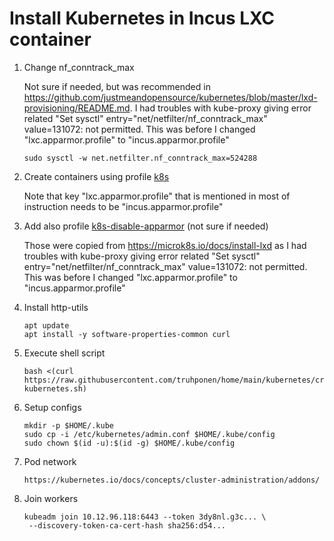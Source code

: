 # Install Kubernetes in Incus LXC container

1. Change nf_conntrack_max

   Not sure if needed, but was recommended in https://github.com/justmeandopensource/kubernetes/blob/master/lxd-provisioning/README.md. I had troubles with kube-proxy giving error related "Set sysctl" entry="net/netfilter/nf_conntrack_max" value=131072: not permitted. This was before I changed "lxc.apparmor.profile" to "incus.apparmor.profile"

       sudo sysctl -w net.netfilter.nf_conntrack_max=524288

2. Create containers using profile [k8s](https://github.com/truhponen/home/blob/main/incus/k8s)

   Note that key "lxc.apparmor.profile" that is mentioned in most of instruction needs to be "incus.apparmor.profile"

3. Add also profile [k8s-disable-apparmor](https://github.com/truhponen/home/blob/main/incus/k8s-disable-apparmor) (not sure if needed)

   Those were copied from https://microk8s.io/docs/install-lxd as I had troubles with kube-proxy giving error related "Set sysctl" entry="net/netfilter/nf_conntrack_max" value=131072: not permitted. This was before I changed "lxc.apparmor.profile" to "incus.apparmor.profile"

5. Install http-utils

       apt update
       apt install -y software-properties-common curl

5. Execute shell script

       bash <(curl https://raw.githubusercontent.com/truhponen/home/main/kubernetes/crio-kubernetes.sh)

6. Setup configs

       mkdir -p $HOME/.kube
       sudo cp -i /etc/kubernetes/admin.conf $HOME/.kube/config
       sudo chown $(id -u):$(id -g) $HOME/.kube/config

7. Pod network

       https://kubernetes.io/docs/concepts/cluster-administration/addons/

8. Join workers

       kubeadm join 10.12.96.118:6443 --token 3dy8nl.g3c... \
        --discovery-token-ca-cert-hash sha256:d54...
